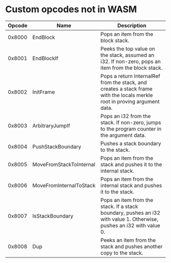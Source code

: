# Custom opcodes not in WASM

| Opcode | Name                    | Description |
|--------|-------------------------|-------------|
| 0x8000 | EndBlock                | Pops an item from the block stack.
| 0x8001 | EndBlockIf              | Peeks the top value on the stack, assumed an i32. If non-zero, pops an item from the block stack.
| 0x8002 | InitFrame               | Pops a return InternalRef from the stack, and creates a stack frame with the locals merkle root in proving argument data.
| 0x8003 | ArbitraryJumpIf         | Pops an i32 from the stack. If non-zero, jumps to the program counter in the argument data.
| 0x8004 | PushStackBoundary       | Pushes a stack boundary to the stack.
| 0x8005 | MoveFromStackToInternal | Pops an item from the stack and pushes it to the internal stack.
| 0x8006 | MoveFromInternalToStack | Pops an item from the internal stack and pushes it to the stack.
| 0x8007 | IsStackBoundary         | Pops an item from the stack. If a stack boundary, pushes an i32 with value 1. Otherwise, pushes an i32 with value 0.
| 0x8008 | Dup                     | Peeks an item from the stack and pushes another copy to the stack.
